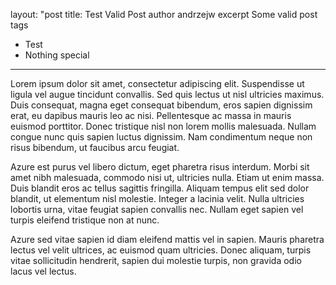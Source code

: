 layout: "post
title: Test Valid Post
author andrzejw
excerpt Some valid post
tags
- Test
- Nothing special

---
Lorem ipsum dolor sit amet, consectetur adipiscing elit. Suspendisse ut ligula vel augue tincidunt convallis. Sed quis
lectus ut nisl ultricies maximus. Duis consequat, magna eget consequat bibendum, eros sapien dignissim erat, eu dapibus
mauris leo ac nisi. Pellentesque ac massa in mauris euismod porttitor. Donec tristique nisl non lorem mollis malesuada.
Nullam congue nunc quis sapien luctus dignissim. Nam condimentum neque non risus bibendum, ut faucibus arcu feugiat.

Azure est purus vel libero dictum, eget pharetra risus interdum. Morbi sit amet nibh malesuada, commodo nisi ut,
ultricies nulla. Etiam ut enim massa. Duis blandit eros ac tellus sagittis fringilla. Aliquam tempus elit sed dolor
blandit, ut elementum nisl molestie. Integer a lacinia velit. Nulla ultricies lobortis urna, vitae feugiat sapien
convallis nec. Nullam eget sapien vel turpis eleifend tristique non at nunc.

Azure sed vitae sapien id diam eleifend mattis vel in sapien. Mauris pharetra lectus vel velit ultrices, ac euismod quam
ultricies. Donec aliquam, turpis vitae sollicitudin hendrerit, sapien dui molestie turpis, non gravida odio lacus vel
lectus.